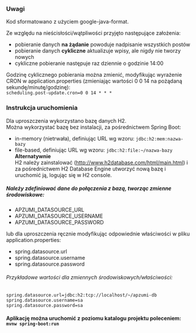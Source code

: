 ### Uwagi

Kod sformatowano z użyciem google-java-format.

Ze względu na nieścisłości/wątpliwości przyjęto następujące założenia:

* pobieranie danych **na żądanie** powoduje nadpisanie wszystkich postów
* pobieranie danych **cykliczne** aktualizuje wpisy, ale nigdy nie tworzy nowych
* cykliczne pobieranie następuje raz dziennie o godzinie 14:00

Godzinę cyklicznego pobierania można zmienić, modyfikując wyrażenie CRON w application.properties (zmieniając wartości 0 0 14 na pożądaną sekundę/minutę/godzinę):  
`scheduling.post-update.cron=0 0 14 * * *`

### Instrukcja uruchomienia

Dla uproszczenia wykorzystano bazę danych H2.  
Można wykorzystać bazę bez instalacji, za pośrednictwem Spring Boot:
* in-memory (nietrwała), definiując URL wg wzoru: `jdbc:h2:mem:nazwa-bazy`
* file-based, definiując URL wg wzoru: `jdbc:h2:file:~/nazwa-bazy`  
**Alternatywnie**  
H2 należy zainstalować (http://www.h2database.com/html/main.html)
i za pośrednictwem H2 Database Engine utworzyć nową bazę i uruchomić ją,
logując się w H2 console.

##### Należy zdefiniować dane do połączenia z bazą, tworząc zmienne środowiskowe:

* APZUMI_DATASOURCE_URL
* APZUMI_DATASOURCE_USERNAME
* APZUMI_DATASOURCE_PASSWORD

lub dla uproszczenia ręcznie modyfikując odpowiednie właściwości w pliku application.properties:

* spring.datasource.url
* spring.datasource.username
* spring.datasource.password

###### Przykładowe wartości dla zmiennych środowiskowych/właściwości:

`spring.datasource.url=jdbc:h2:tcp://localhost/~/apzumi-db`  
`spring.datasource.username=sa`  
`spring.datasource.password=sa`

#### Aplikację można uruchomić z poziomu katalogu projektu poleceniem: `mvnw spring-boot:run`
